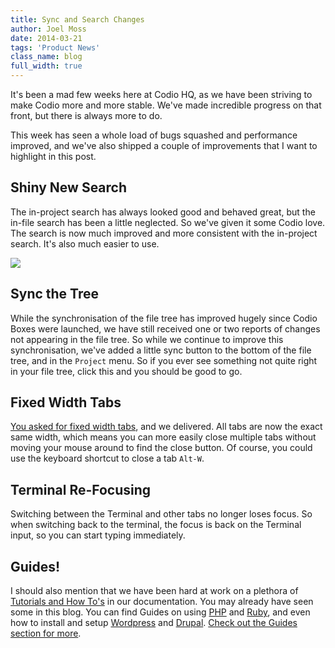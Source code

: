 ```yaml
---
title: Sync and Search Changes
author: Joel Moss
date: 2014-03-21
tags: 'Product News'
class_name: blog
full_width: true
---
```


It's been a mad few weeks here at Codio HQ, as we have been striving to make Codio more and more stable. We've made incredible progress on that front, but there is always more to do.

This week has seen a whole load of bugs squashed and performance improved, and we've also shipped a couple of improvements that I want to highlight in this post.

## Shiny New Search

The in-project search has always looked good and behaved great, but the in-file search has been a little neglected. So we've given it some Codio love. The search is now much improved and more consistent with the in-project search. It's also much easier to use.

![](blog/search.png)

## Sync the Tree

While the synchronisation of the file tree has improved hugely since Codio Boxes were launched, we have still received one or two reports of changes not appearing in the file tree. So while we continue to improve this synchronisation, we've added a little sync button to the bottom of the file tree, and in the `Project` menu. So if you ever see something not quite right in your file tree, click this and you should be good to go.

## Fixed Width Tabs

[You asked for fixed width tabs](http://cl.ly/image/3x1L2l1T233d), and we delivered. All tabs are now the exact same width, which means you can more easily close multiple tabs without moving your mouse around to find the close button. Of course, you could use the keyboard shortcut to close a tab `Alt-W`.

## Terminal Re-Focusing

Switching between the Terminal and other tabs no longer loses focus. So when switching back to the terminal, the focus is back on the Terminal input, so you can start typing immediately.

## Guides!

I should also mention that we have been hard at work on a plethora of [Tutorials and How To's](https://codio.com/docs/specifics/) in our documentation. You may already have seen some in this blog. You can find Guides on using [PHP](https://codio.com/s/docs/specifics/php/) and [Ruby](https://codio.com/s/docs/specifics/ruby/), and even how to install and setup [Wordpress](https://codio.com/s/docs/specifics/wordpress/) and [Drupal](https://codio.com/s/docs/specifics/drupal/). [Check out the Guides section for more](https://codio.com/s/docs/specifics/).

